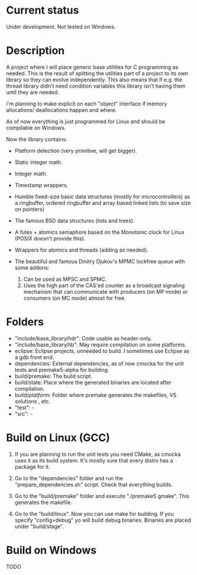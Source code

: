 Current status
==============
Under development. Not tested on Windows.

Description
===========
A project where I will place generic base utilities for C programming as 
needed. This is the result of splitting the utilities part of a project to
its own library so they can evolve independently. This also means that if e.g.
the thread library didn't need condition variables this library isn't having
them until they are needed.

I'm planning to make explicit on each "object" interface if memory allocations/
deallocations happen and where.

As of now everything is just programmed for Linux and should be compilable on 
Windows.

Now the library contains:

* Platform detection (very primitive, will get bigger).

* Static integer math.

* Integer math.

* Timestamp wrappers.

* Humble fixed-size basic data structures (mostly for microcontrollers) as a 
 ringbuffer, ordered ringbuffer and array based linked lists
 (to save size on pointers)

* The famous BSD data structures (lists and trees).

* A futex + atomics semaphore based on the Monotonic clock for Linux (POSIX
 doesn't provide this).

* Wrappers for atomics and threads (adding as needed).

* The beautiful and famous Dmitry Djukov's MPMC lockfree queue with some addons:
  1. Can be used as MPSC and SPMC.
  2. Uses the high part of the CAS'ed counter as a broadcast signaling mechanism
    that can communicate with producers (on MP mode) or consumers (on MC mode)
    almost for free.
   
Folders
=======
* "include/base_library/hdr":  Code usable as header-only.
* "include/base_library/lib":  May require compilation on some platforms.
* eclipse: Eclipse projects, unneeded to build. I sometimes use Eclipse as a gdb
front end.
* dependencies: External dependencies, as of now cmocka for the unit tests and
 premake5-alpha for building.
* build/premake: The build script.
* build/state: Place where the generated binaries are located after compilation.
* build/*platform*: Folder where premake generates the makefiles, VS solutions
, etc.
* "test": -
* "src": -

Build on Linux (GCC)
=================
1. If you are planning to run the unit tests you need CMake, as cmocka uses it
as its build system. It's mostly sure that every distro has a package for it.

2. Go to the "dependencies" folder and run the "prepare_dependencies.sh" script.
Check that everything builds.

3. Go to the "build/premake" folder and execute "./premake5 gmake".
This generates the makefile.

4. Go to the "build/linux".  Now you can use make for building. If you specify
"config=debug" yo will build debug binaries. Binaries are placed under
"build/stage".

Build on Windows
===============
TODO


